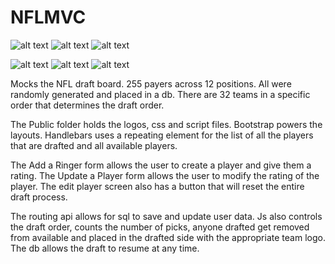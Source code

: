 # NFLMVC
![alt text](https://img.shields.io/badge/uses-Node-brightgreen.svg) ![alt text](https://img.shields.io/badge/uses-Express-brightgreen.svg) ![alt text](https://img.shields.io/badge/uses-MySql-brightgreen.svg) 

![alt text](https://img.shields.io/badge/uses-Handlebars-blue.svg)  ![alt text](https://img.shields.io/badge/uses-Bootstrap-blue.svg) ![alt text](https://img.shields.io/badge/uses-jQuery-blue.svg) 

Mocks the NFL draft board. 255 payers across 12 positions. All were randomly generated and placed in a db. There are 32 teams in a specific order that determines the draft order.


The Public folder holds the logos, css and script files. Bootstrap powers the layouts. Handlebars uses a repeating element for the list of all the players that are drafted and all available players.


The Add a Ringer form allows the user to create a player and give them a rating. The Update a Player form allows the user to modify the rating of the player. The edit player screen also has a button that will reset the entire draft process. 


The routing api allows for sql to save and update user data. Js also controls the draft order, counts the number of picks, anyone drafted get removed from available and placed in the drafted side with the appropriate team logo. The db allows the draft to resume at any time.

